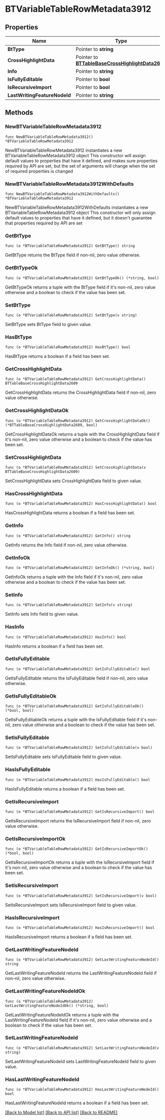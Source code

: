 # BTVariableTableRowMetadata3912

## Properties

Name | Type | Description | Notes
------------ | ------------- | ------------- | -------------
**BtType** | Pointer to **string** |  | [optional] 
**CrossHighlightData** | Pointer to [**BTTableBaseCrossHighlightData2609**](BTTableBaseCrossHighlightData2609.md) |  | [optional] 
**Info** | Pointer to **string** |  | [optional] 
**IsFullyEditable** | Pointer to **bool** |  | [optional] 
**IsRecursiveImport** | Pointer to **bool** |  | [optional] 
**LastWritingFeatureNodeId** | Pointer to **string** |  | [optional] 

## Methods

### NewBTVariableTableRowMetadata3912

`func NewBTVariableTableRowMetadata3912() *BTVariableTableRowMetadata3912`

NewBTVariableTableRowMetadata3912 instantiates a new BTVariableTableRowMetadata3912 object
This constructor will assign default values to properties that have it defined,
and makes sure properties required by API are set, but the set of arguments
will change when the set of required properties is changed

### NewBTVariableTableRowMetadata3912WithDefaults

`func NewBTVariableTableRowMetadata3912WithDefaults() *BTVariableTableRowMetadata3912`

NewBTVariableTableRowMetadata3912WithDefaults instantiates a new BTVariableTableRowMetadata3912 object
This constructor will only assign default values to properties that have it defined,
but it doesn't guarantee that properties required by API are set

### GetBtType

`func (o *BTVariableTableRowMetadata3912) GetBtType() string`

GetBtType returns the BtType field if non-nil, zero value otherwise.

### GetBtTypeOk

`func (o *BTVariableTableRowMetadata3912) GetBtTypeOk() (*string, bool)`

GetBtTypeOk returns a tuple with the BtType field if it's non-nil, zero value otherwise
and a boolean to check if the value has been set.

### SetBtType

`func (o *BTVariableTableRowMetadata3912) SetBtType(v string)`

SetBtType sets BtType field to given value.

### HasBtType

`func (o *BTVariableTableRowMetadata3912) HasBtType() bool`

HasBtType returns a boolean if a field has been set.

### GetCrossHighlightData

`func (o *BTVariableTableRowMetadata3912) GetCrossHighlightData() BTTableBaseCrossHighlightData2609`

GetCrossHighlightData returns the CrossHighlightData field if non-nil, zero value otherwise.

### GetCrossHighlightDataOk

`func (o *BTVariableTableRowMetadata3912) GetCrossHighlightDataOk() (*BTTableBaseCrossHighlightData2609, bool)`

GetCrossHighlightDataOk returns a tuple with the CrossHighlightData field if it's non-nil, zero value otherwise
and a boolean to check if the value has been set.

### SetCrossHighlightData

`func (o *BTVariableTableRowMetadata3912) SetCrossHighlightData(v BTTableBaseCrossHighlightData2609)`

SetCrossHighlightData sets CrossHighlightData field to given value.

### HasCrossHighlightData

`func (o *BTVariableTableRowMetadata3912) HasCrossHighlightData() bool`

HasCrossHighlightData returns a boolean if a field has been set.

### GetInfo

`func (o *BTVariableTableRowMetadata3912) GetInfo() string`

GetInfo returns the Info field if non-nil, zero value otherwise.

### GetInfoOk

`func (o *BTVariableTableRowMetadata3912) GetInfoOk() (*string, bool)`

GetInfoOk returns a tuple with the Info field if it's non-nil, zero value otherwise
and a boolean to check if the value has been set.

### SetInfo

`func (o *BTVariableTableRowMetadata3912) SetInfo(v string)`

SetInfo sets Info field to given value.

### HasInfo

`func (o *BTVariableTableRowMetadata3912) HasInfo() bool`

HasInfo returns a boolean if a field has been set.

### GetIsFullyEditable

`func (o *BTVariableTableRowMetadata3912) GetIsFullyEditable() bool`

GetIsFullyEditable returns the IsFullyEditable field if non-nil, zero value otherwise.

### GetIsFullyEditableOk

`func (o *BTVariableTableRowMetadata3912) GetIsFullyEditableOk() (*bool, bool)`

GetIsFullyEditableOk returns a tuple with the IsFullyEditable field if it's non-nil, zero value otherwise
and a boolean to check if the value has been set.

### SetIsFullyEditable

`func (o *BTVariableTableRowMetadata3912) SetIsFullyEditable(v bool)`

SetIsFullyEditable sets IsFullyEditable field to given value.

### HasIsFullyEditable

`func (o *BTVariableTableRowMetadata3912) HasIsFullyEditable() bool`

HasIsFullyEditable returns a boolean if a field has been set.

### GetIsRecursiveImport

`func (o *BTVariableTableRowMetadata3912) GetIsRecursiveImport() bool`

GetIsRecursiveImport returns the IsRecursiveImport field if non-nil, zero value otherwise.

### GetIsRecursiveImportOk

`func (o *BTVariableTableRowMetadata3912) GetIsRecursiveImportOk() (*bool, bool)`

GetIsRecursiveImportOk returns a tuple with the IsRecursiveImport field if it's non-nil, zero value otherwise
and a boolean to check if the value has been set.

### SetIsRecursiveImport

`func (o *BTVariableTableRowMetadata3912) SetIsRecursiveImport(v bool)`

SetIsRecursiveImport sets IsRecursiveImport field to given value.

### HasIsRecursiveImport

`func (o *BTVariableTableRowMetadata3912) HasIsRecursiveImport() bool`

HasIsRecursiveImport returns a boolean if a field has been set.

### GetLastWritingFeatureNodeId

`func (o *BTVariableTableRowMetadata3912) GetLastWritingFeatureNodeId() string`

GetLastWritingFeatureNodeId returns the LastWritingFeatureNodeId field if non-nil, zero value otherwise.

### GetLastWritingFeatureNodeIdOk

`func (o *BTVariableTableRowMetadata3912) GetLastWritingFeatureNodeIdOk() (*string, bool)`

GetLastWritingFeatureNodeIdOk returns a tuple with the LastWritingFeatureNodeId field if it's non-nil, zero value otherwise
and a boolean to check if the value has been set.

### SetLastWritingFeatureNodeId

`func (o *BTVariableTableRowMetadata3912) SetLastWritingFeatureNodeId(v string)`

SetLastWritingFeatureNodeId sets LastWritingFeatureNodeId field to given value.

### HasLastWritingFeatureNodeId

`func (o *BTVariableTableRowMetadata3912) HasLastWritingFeatureNodeId() bool`

HasLastWritingFeatureNodeId returns a boolean if a field has been set.


[[Back to Model list]](../README.md#documentation-for-models) [[Back to API list]](../README.md#documentation-for-api-endpoints) [[Back to README]](../README.md)


